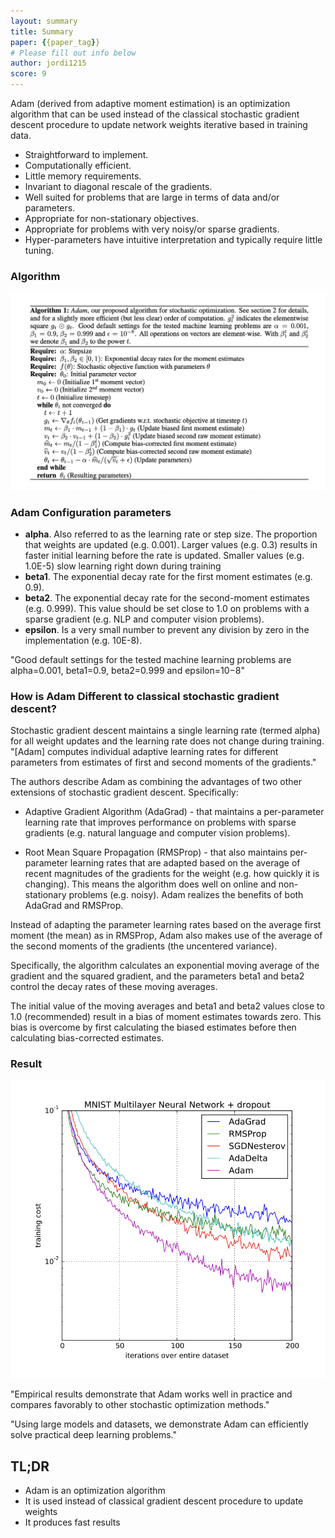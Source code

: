 ```yaml
---
layout: summary
title: Summary
paper: {{paper_tag}}
# Please fill out info below
author: jordi1215
score: 9
---
```


Adam (derived from adaptive moment estimation) is an optimization algorithm that can be used instead of the classical stochastic gradient descent procedure to update network weights iterative based in training data.

* Straightforward to implement.
* Computationally efficient.
* Little memory requirements.
* Invariant to diagonal rescale of the gradients.
* Well suited for problems that are large in terms of data and/or parameters.
* Appropriate for non-stationary objectives.
* Appropriate for problems with very noisy/or sparse gradients.
* Hyper-parameters have intuitive interpretation and typically require little tuning.

### Algorithm

![Adam algorithm](Kingma2014adam_1_a.png)

### Adam Configuration parameters

* **alpha**. Also referred to as the learning rate or step size. The proportion that weights are updated (e.g. 0.001). Larger values (e.g. 0.3) results in faster initial learning before the rate is updated. Smaller values (e.g. 1.0E-5) slow learning right down during training
* **beta1**. The exponential decay rate for the first moment estimates (e.g. 0.9).
* **beta2**. The exponential decay rate for the second-moment estimates (e.g. 0.999). This value should be set close to 1.0 on problems with a sparse gradient (e.g. NLP and computer vision problems).
* **epsilon**. Is a very small number to prevent any division by zero in the implementation (e.g. 10E-8).

"Good default settings for the tested machine learning problems are alpha=0.001, beta1=0.9, beta2=0.999 and epsilon=10−8"


### How is Adam Different to classical stochastic gradient descent?

Stochastic gradient descent maintains a single learning rate (termed alpha) for all weight updates and the learning rate does not change during training. "[Adam] computes individual adaptive learning rates for different parameters from estimates of first and second moments of the gradients."

The authors describe Adam as combining the advantages of two other extensions of stochastic gradient descent. Specifically:

* Adaptive Gradient Algorithm (AdaGrad) - that maintains a per-parameter learning rate that improves performance on problems with sparse gradients (e.g. natural language and computer vision problems).

* Root Mean Square Propagation (RMSProp) - that also maintains per-parameter learning rates that are adapted based on the average of recent magnitudes of the gradients for the weight (e.g. how quickly it is changing). This means the algorithm does well on online and non-stationary problems (e.g. noisy).
Adam realizes the benefits of both AdaGrad and RMSProp.

Instead of adapting the parameter learning rates based on the average first moment (the mean) as in RMSProp, Adam also makes use of the average of the second moments of the gradients (the uncentered variance).

Specifically, the algorithm calculates an exponential moving average of the gradient and the squared gradient, and the parameters beta1 and beta2 control the decay rates of these moving averages.

The initial value of the moving averages and beta1 and beta2 values close to 1.0 (recommended) result in a bias of moment estimates towards zero. This bias is overcome by first calculating the biased estimates before then calculating bias-corrected estimates.

### Result

![Adam algorithm](Kingma2014adam_1_b.png)

"Empirical results demonstrate that Adam works well in practice and compares favorably to other stochastic optimization methods."

"Using large models and datasets, we demonstrate Adam can efficiently solve practical deep learning problems."

## TL;DR
* Adam is an optimization algorithm 
* It is used instead of classical gradient descent procedure to update weights
* It produces fast results
